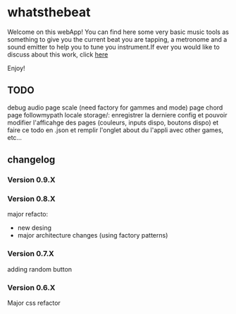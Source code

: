 # whatsthebeat

Welcome on this webApp!
You can find here some very basic music tools as something to give you the current beat you are tapping, a metronome and a sound emitter to help you to tune you instrument.If ever you would like to discuss about this work, click <a href="https://jgroc-de.github.io/">here</a>

Enjoy!

## TODO

debug audio
page scale (need factory for gammes and mode)
page chord
page followmypath
locale storage/: enregistrer la derniere config et pouvoir modifier l'afficahge des pages (couleurs, inputs dispo, boutons dispo) et 
faire ce todo en .json et remplir l'onglet about du l'appli avec
other games, etc…

## changelog
### Version 0.9.X


### Version 0.8.X

major refacto:
- new desing
- major architecture changes (using factory patterns)

### Version 0.7.X

adding random button

### Version 0.6.X

Major css refactor
